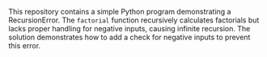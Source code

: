 This repository contains a simple Python program demonstrating a RecursionError.  The `factorial` function recursively calculates factorials but lacks proper handling for negative inputs, causing infinite recursion.  The solution demonstrates how to add a check for negative inputs to prevent this error.